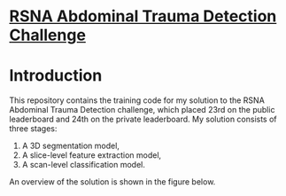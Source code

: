 # [RSNA Abdominal Trauma Detection Challenge](https://www.kaggle.com/competitions/rsna-2023-abdominal-trauma-detection/overview)

# Introduction
This repository contains the training code for my solution to the RSNA Abdominal Trauma Detection challenge, which placed 23rd on the public leaderboard and 24th on the private leaderboard. My solution consists of three stages: 

1. A 3D segmentation model,
2. A slice-level feature extraction model,
3. A scan-level classification model.

An overview of the solution is shown in the figure below.
